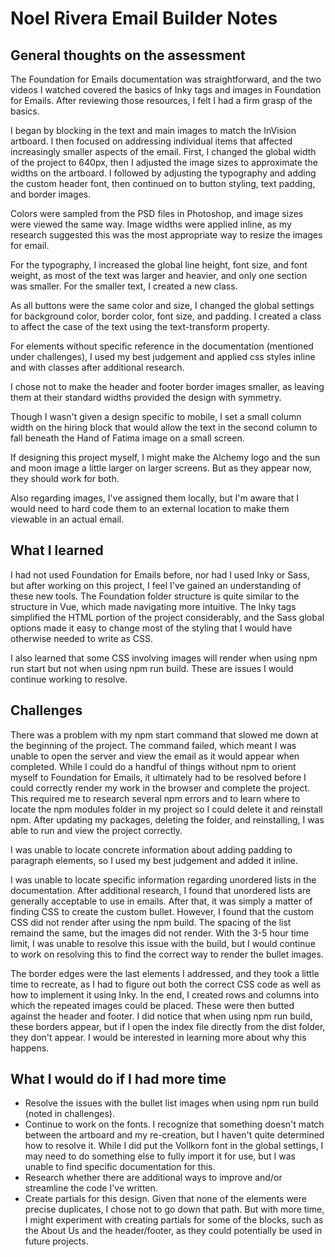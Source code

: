 # Noel Rivera Email Builder Notes

## General thoughts on the assessment

The Foundation for Emails documentation was straightforward, and the two videos I watched covered the basics of Inky tags and images in Foundation for Emails. After reviewing those resources, I felt I had a firm grasp of the basics.

I began by blocking in the text and main images to match the InVision artboard. I then focused on addressing individual items that affected increasingly smaller aspects of the email. First, I changed the global width of the project to 640px, then I adjusted the image sizes to approximate the widths on the artboard. I followed by adjusting the typography and adding the custom header font, then continued on to button styling, text padding, and border images.

Colors were sampled from the PSD files in Photoshop, and image sizes  were viewed the same way. Image widths were applied inline, as my research suggested this was the most appropriate way to resize the images for email.

For the typography, I increased the global line height, font size, and font weight, as most of the text was larger and heavier, and only one section was smaller. For the smaller text, I created a new class.

As all buttons were the same color and size, I changed the global settings for background color, border color, font size, and padding. I created a class to affect the case of the text using the text-transform property.

For elements without specific reference in the documentation (mentioned under challenges), I used my best judgement and applied css styles inline and with classes after additional research.

I chose not to make the header and footer border images smaller, as leaving them at their standard widths provided the design with symmetry.

Though I wasn't given a design specific to mobile, I set a small column width on the hiring block that would allow the text in the second column to fall beneath the Hand of Fatima image on a small screen.

If designing this project myself, I might make the Alchemy logo and the sun and moon image a little larger on larger screens. But as they appear now, they should work for both.

Also regarding images, I've assigned them locally, but I'm aware that I would need to hard code them to an external location to make them viewable in an actual email.

## What I learned

I had not used Foundation for Emails before, nor had I used Inky or Sass, but after working on this project, I feel I've gained an understanding of these new tools. The Foundation folder structure is quite similar to the structure in Vue, which made navigating more intuitive. The Inky tags simplified the HTML portion of the project considerably, and the Sass global options made it easy to change most of the styling that I would have otherwise needed to write as CSS.

I also learned that some CSS involving images will render when using npm run start but not when using npm run build. These are issues I would continue working to resolve.

## Challenges

There was a problem with my npm start command that slowed me down at the beginning of the project. The command failed, which meant I was unable to open the server and view the email as it would appear when completed. While I could do a handful of things without npm to orient myself to Foundation for Emails, it ultimately had to be resolved before I could correctly render my work in the browser and complete the project. This required me to research several npm errors and to learn where to locate the npm modules folder in my project so I could delete it and reinstall npm. After updating my packages, deleting the folder, and reinstalling, I was able to run and view the project correctly.

I was unable to locate concrete information about adding padding to paragraph elements, so I used my best judgement and added it inline.

I was unable to locate specific information regarding unordered lists in the documentation. After additional research, I found that unordered lists are generally acceptable to use in emails. After that, it was simply a matter of finding CSS to create the custom bullet. However, I found that the custom CSS did not render after using the npm build. The spacing of the list remaind the same, but the images did not render. With the 3-5 hour time limit, I was unable to resolve this issue with the build, but I would continue to work on resolving this to find the correct way to render the bullet images.

The border edges were the last elements I addressed, and they took a little time to recreate, as I had to figure out both the correct CSS code as well as how to implement it using Inky. In the end, I created rows and columns into which the repeated images could be placed. These were then butted against the header and footer. I did notice that when using npm run build, these borders appear, but if I open the index file directly from the dist folder, they don't appear. I would be interested in learning more about why this happens.

## What I would do if I had more time

- Resolve the issues with the bullet list images when using npm run build (noted in challenges).
- Continue to work on the fonts. I recognize that something doesn't match between the artboard and my re-creation, but I haven't quite determined how to resolve it. While I did put the Vollkorn font in the global settings, I may need to do something else to fully import it for use, but I was unable to find specific documentation for this.
- Research whether there are additional ways to improve and/or streamline the code I've written. 
- Create partials for this design. Given that none of the elements were precise duplicates, I chose not to go down that path. But with more time, I might experiment with creating partials for some of the blocks, such as the About Us and the header/footer, as they could potentially be used in future projects.
